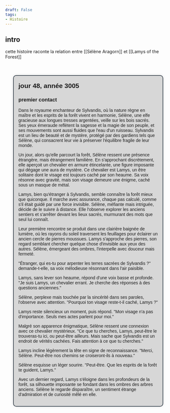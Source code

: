 ```yaml
---
draft: False
tags:
- Histoire
---
```


## intro
cette histoire raconte la relation entre [[Sélène Aragorn]] et [[Lamys of the Forest]]

<!DOCTYPE html>
<html lang="en">
<head>
<meta charset="UTF-8">
<meta name="viewport" content="width=device-width, initial-scale=1.0">
<title>Timeline</title>
<style>
    .timeline {
        max-width: 800px;
        margin: 50px auto;
        font-family: Arial, sans-serif;
    }
    
    .event {
        margin-bottom: 50px;
        position: relative;
    }
    
    .event::before {
        content: '';
        position: absolute;
        top: 0;
        left: -15px;
        height: 100%;
        width: 5px;
        background-color: #3d4852;
    }
    
    .event-content {
        padding: 15px;
        border-radius: 10px;
        background-color: rgba(0, 0, 0, 0.15); /* Couleur de fond légèrement assombrie */
        box-shadow: 0px 0px 10px rgba(0, 0, 0, 0.1); /* Ombre légère */
        margin-left: 25px;
        border: 2px solid #3d4852;
    }
    
    .event h2 {
        margin-bottom: 5px;
        margin-top: 5px;
    }
    
    .content {
        margin: 0;
    }
    .author{
	    margin-top: 10px;
	    margin-bottom: 0px;
	    font-style: italic;
	    text-align: end;
    }
    .author::before{
	    content: 'auteur.e.s : ';
    }
</style>
</head>
<body>

<div class="timeline">
    <div class="event">
        <div class="event-content">
            <h2>jour 48, année 3005</h2>
			<h3>premier contact</h3>
			<p class="content">Dans le royaume enchanteur de Sylvandis, où la nature règne en maître et les esprits de la forêt vivent en harmonie, Sélène, une elfe gracieuse aux longues tresses argentées, veille sur les bois sacrés. Ses yeux émeraude reflètent la sagesse et la magie de son peuple, et ses mouvements sont aussi fluides que l'eau d'un ruisseau. Sylvandis est un lieu de beauté et de mystère, protégé par des gardiens tels que Sélène, qui consacrent leur vie à préserver l'équilibre fragile de leur monde.

Un jour, alors qu'elle parcourt la forêt, Sélène ressent une présence étrangère, mais étrangement familière. En s'approchant discrètement, elle aperçoit un chevalier en armure étincelante, une figure imposante qui dégage une aura de mystère. Ce chevalier est Lamys, un être solitaire dont le visage est toujours caché par son heaume. Sa voix résonne avec gravité, mais son visage demeure une énigme, caché sous un masque de métal.

Lamys, bien qu'étranger à Sylvandis, semble connaître la forêt mieux que quiconque. Il marche avec assurance, chaque pas calculé, comme s'il était guidé par une force invisible. Sélène, méfiante mais intriguée, décide de le suivre à distance. Elle l'observe explorer les anciens sentiers et s'arrêter devant les lieux sacrés, murmurant des mots que seul lui connaît.

Leur première rencontre se produit dans une clairière baignée de lumière, où les rayons du soleil traversent les feuillages pour éclairer un ancien cercle de pierres moussues. Lamys s'approche des pierres, son regard semblant chercher quelque chose d'invisible aux yeux des autres. Sélène, émergeant des ombres, l'interpelle avec douceur mais fermeté.

"Étranger, qui es-tu pour arpenter les terres sacrées de Sylvandis ?" demande-t-elle, sa voix mélodieuse résonnant dans l'air paisible.

Lamys, sans lever son heaume, répond d'une voix basse et profonde. "Je suis Lamys, un chevalier errant. Je cherche des réponses à des questions anciennes."

Sélène, perplexe mais touchée par la sincérité dans ses paroles, l'observe avec attention. "Pourquoi ton visage reste-t-il caché, Lamys ?"

Lamys reste silencieux un moment, puis répond. "Mon visage n'a pas d'importance. Seuls mes actes parlent pour moi."

Malgré son apparence énigmatique, Sélène ressent une connexion avec ce chevalier mystérieux. "Ce que tu cherches, Lamys, peut-être le trouveras-tu ici, ou peut-être ailleurs. Mais sache que Sylvandis est un endroit de vérités cachées. Fais attention à ce que tu cherches."

Lamys incline légèrement la tête en signe de reconnaissance. "Merci, Sélène. Peut-être nos chemins se croiseront-ils à nouveau."

Sélène esquisse un léger sourire. "Peut-être. Que les esprits de la forêt te guident, Lamys."

Avec un dernier regard, Lamys s'éloigne dans les profondeurs de la forêt, sa silhouette imposante se fondant dans les ombres des arbres anciens. Sélène le regarde disparaître, un sentiment étrange d'admiration et de curiosité mêlé en elle.</p>
		</div>
	</div>
</div>

</body>
</html>